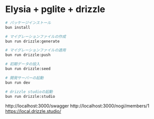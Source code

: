 # Elysia + pglite + drizzle

```bash
# パッケージインストール
bun install

# マイグレーションファイルの作成
bun run drizzle:generate

# マイグレーションファイルの適用
bun run drizzle:push

# 初期データの投入
bun run drizzle:seed

# 開発サーバーの起動
bun run dev

# drizzle studioの起動
bun run drizzle:studio
```

http://localhost:3000/swagger
http://localhost:3000/nogi/members/1
https://local.drizzle.studio/